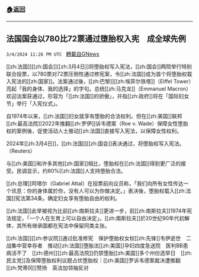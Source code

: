 ###  [:house:返回](README.md)
---


## 法国国会以780比72票通过堕胎权入宪　成全球先例
`3/4/2024 11:26 PM UTC ` [轉載自GNews](https://gnews.org/articles/2365011)

[[zh:法国]][[zh:国会]][[zh:3月4日]]将堕胎权写入宪法，[[zh:国会]]两院举行特别联合投票，以780票对72票压倒性通过修宪案，令[[zh:法国]]成为首个将堕胎权载入宪法的[[zh:国家]]。法案通过後，[[zh:巴黎]][[zh:埃菲尔铁塔]]（Eiffel Tower）亮起「我的身体、我的选择」的字句。总统[[zh:马克龙]]（Emmanuel Macron）欢迎法案获通过，形容为「[[zh:法国]]的骄傲」，并指[[zh:政府]]将在「国际妇女节」举行「入宪仪式」。

自1974年以来，[[zh:法国]]妇女就享有堕胎的合法权利。但在[[zh:美国]]联邦[[zh:最高法院]]2022年推翻[[zh:罗伊]]诉韦德案（Roe v. Wade）保障女性堕胎权的案例後，促使活动人士推动[[zh:法国]]直接写入宪法，以保障女性权利。

2024年[[zh:3月4日]]，[[zh:法国]][[zh:国会]]表决通过，将堕胎权写入宪法。（Reuters）

与[[zh:美国]]和许多其他[[zh:国家]]相比，堕胎权在[[zh:法国]]得到更广泛的接受。民调显示，约80%[[zh:法国]]人支持堕胎合法。

[[zh:总理]]阿塔尔（Gabriel Attal）在投票前向议员称，「我们向所有女性传达一个讯息：你的身体属於你，没有人可以为你做决定。」表决後，堕胎权载入[[zh:法国]]宪法第34条，确定妇女享有堕胎自由的权利。

[[zh:法国]]此举被视为比前[[zh:南斯拉夫]]更进一步，前[[zh:南斯拉夫]]1974年宪法规定，「一个人在生育上可以自由决定」。[[zh:南斯拉夫]]於20世纪90年代初解体，其所有继承国都在宪法中保留同类主张。

[[zh:法国]][[zh:参议院]]通过批准修宪　保护堕胎权女权[[zh:先锋]]韦伊逝世　二战集中营幸存者　推动[[zh:法国]]堕胎法[[zh:美国]]孕妇四度急送院　医判BB患病活不了　[[zh:德州]][[zh:最高法院]]仍禁堕胎[[zh:美国]]多个州份选举日　[[zh:民主党]]及保障堕胎权利议题占优堕胎权｜[[zh:美国]]罗诉韦德案裁决遭推翻　[[zh:梵蒂冈]]赞扬　英法加领袖反对

